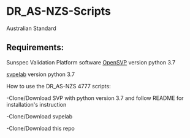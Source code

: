 # DR_AS-NZS-Scripts
Australian Standard


## Requirements:

Sunspec Validation Platform software [OpenSVP][opensvp-url] version python 3.7

[svpelab][svpelab-url] version python 3.7 

How to use the DR_AS-NZS 4777 scripts:

-Clone/Download SVP with python version 3.7 and follow README for installation's instruction

-Clone/Download svpelab 

-Clone/Download this repo

[opensvp-url]: https://github.com/sunspec/svp
[svpelab-url]: https://github.com/sunspec/svp_energy_lab/tree/dev37
